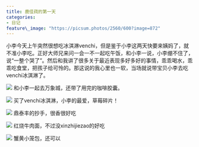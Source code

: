 ```yaml
---
title: 鹿佳莼的第一天
categories:
- 日记
feature\_image: "https://picsum.photos/2560/600?image=872"
---
```



小李今天上午突然很想吃冰淇淋venchi，但是鉴于小李这两天快要来姨妈了，就不准小李吃。正好大师兄来问一会一不一起吃午饭，和小李一说，小李绷不住了，说“一整个哭了”。然后和我讲了很多关于最近表现多好多好的事情，乖乖喝水，乖乖吃食堂，把孩子给可怜的。那这说的我心里也一软，当场就说带宝贝小李去吃venchi冰淇淋了。

![][1]
和小李一起去万象城，还带了用完的咖啡胶囊。

![][2]
买了venchi冰淇淋，小李的最爱，草莓碎片！

![][3]
鼎泰丰的抄手，很香很好吃

![][4]
红烧牛肉面，不过没xinzhijiezao的好吃

![][5]
蟹黄小笼包，还可以

[1]:	https://lujiachun.top/assets/img/20220419_1.jpg
[2]:	https://lujiachun.top/assets/img/20220419_2.jpg
[3]:	https://lujiachun.top/assets/img/20220419_3.jpg
[4]:	https://lujiachun.top/assets/img/20220419_4.jpg
[5]:	https://lujiachun.top/assets/img/20220419_5.jpg